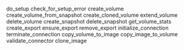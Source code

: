 do_setup
check_for_setup_error
create_volume
create_volume_from_snapshot
create_cloned_volume
extend_volume
delete_volume
create_snapshot
delete_snapshot
get_volume_stats
create_export
ensure_export
remove_export
initialize_connection
terminate_connection
copy_volume_to_image
copy_image_to_volume
validate_connector
clone_image